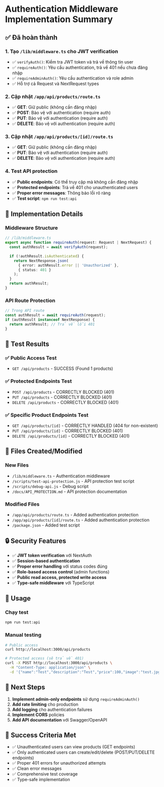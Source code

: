 # Authentication Middleware Implementation Summary

## ✅ Đã hoàn thành

### 1. Tạo `/lib/middleware.ts` cho JWT verification
- ✅ `verifyAuth()`: Kiểm tra JWT token và trả về thông tin user
- ✅ `requireAuth()`: Yêu cầu authentication, trả về 401 nếu chưa đăng nhập
- ✅ `requireAdminAuth()`: Yêu cầu authentication và role admin
- ✅ Hỗ trợ cả Request và NextRequest types

### 2. Cập nhật `/app/api/products/route.ts`
- ✅ **GET**: Giữ public (không cần đăng nhập)
- ✅ **POST**: Bảo vệ với authentication (require auth)
- ✅ **PUT**: Bảo vệ với authentication (require auth)
- ✅ **DELETE**: Bảo vệ với authentication (require auth)

### 3. Cập nhật `/app/api/products/[id]/route.ts`
- ✅ **GET**: Giữ public (không cần đăng nhập)
- ✅ **PUT**: Bảo vệ với authentication (require auth)
- ✅ **DELETE**: Bảo vệ với authentication (require auth)

### 4. Test API protection
- ✅ **Public endpoints**: Có thể truy cập mà không cần đăng nhập
- ✅ **Protected endpoints**: Trả về 401 cho unauthenticated users
- ✅ **Proper error messages**: Thông báo lỗi rõ ràng
- ✅ **Test script**: `npm run test:api`

## 🔧 Implementation Details

### Middleware Structure
```typescript
// /lib/middleware.ts
export async function requireAuth(request: Request | NextRequest) {
  const authResult = await verifyAuth(request);
  
  if (!authResult.isAuthenticated) {
    return NextResponse.json(
      { error: authResult.error || 'Unauthorized' },
      { status: 401 }
    );
  }
  return authResult;
}
```

### API Route Protection
```typescript
// Trong API route
const authResult = await requireAuth(request);
if (authResult instanceof NextResponse) {
  return authResult; // Trả về lỗi 401
}
```

## 🧪 Test Results

### ✅ Public Access Test
- `GET /api/products` - SUCCESS (Found 1 products)

### ✅ Protected Endpoints Test
- `POST /api/products` - CORRECTLY BLOCKED (401)
- `PUT /api/products` - CORRECTLY BLOCKED (401)
- `DELETE /api/products` - CORRECTLY BLOCKED (401)

### ✅ Specific Product Endpoints Test
- `GET /api/products/[id]` - CORRECTLY HANDLED (404 for non-existent)
- `PUT /api/products/[id]` - CORRECTLY BLOCKED (401)
- `DELETE /api/products/[id]` - CORRECTLY BLOCKED (401)

## 📁 Files Created/Modified

### New Files
- `/lib/middleware.ts` - Authentication middleware
- `/scripts/test-api-protection.js` - API protection test script
- `/scripts/debug-api.js` - Debug script
- `/docs/API_PROTECTION.md` - API protection documentation

### Modified Files
- `/app/api/products/route.ts` - Added authentication protection
- `/app/api/products/[id]/route.ts` - Added authentication protection
- `/package.json` - Added test script

## 🔒 Security Features

- ✅ **JWT token verification** với NextAuth
- ✅ **Session-based authentication**
- ✅ **Proper error handling** với status codes đúng
- ✅ **Role-based access control** (admin functions)
- ✅ **Public read access, protected write access**
- ✅ **Type-safe middleware** với TypeScript

## 🚀 Usage

### Chạy test
```bash
npm run test:api
```

### Manual testing
```bash
# Public access
curl http://localhost:3000/api/products

# Protected access (sẽ trả về 401)
curl -X POST http://localhost:3000/api/products \
  -H "Content-Type: application/json" \
  -d '{"name":"Test","description":"Test","price":100,"image":"test.jpg"}'
```

## 📝 Next Steps

1. **Implement admin-only endpoints** sử dụng `requireAdminAuth()`
2. **Add rate limiting** cho production
3. **Add logging** cho authentication failures
4. **Implement CORS** policies
5. **Add API documentation** với Swagger/OpenAPI

## 🎯 Success Criteria Met

- ✅ Unauthenticated users can view products (GET endpoints)
- ✅ Only authenticated users can create/edit/delete (POST/PUT/DELETE endpoints)
- ✅ Proper 401 errors for unauthorized attempts
- ✅ Clean error messages
- ✅ Comprehensive test coverage
- ✅ Type-safe implementation 